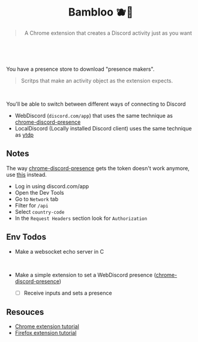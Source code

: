 <div align=center>

# Bambloo :blueberries::panda_face:
> A Chrome extension that creates a Discord activity just as you want
</div>
<br>
<br>
<br>

You have a presence store to download "presence makers".
> Scritps that make an activity object as the extension expects.

<br>

You'll be able to switch between different ways of connecting to Discord
- WebDiscord (`discord.com/app`) that uses the same technique as [chrome-discord-presence][gh:chrome-discord-presence]
- LocalDiscord (Locally installed Discord client) uses the same technique as [ytdp][gh:ytdp]


Notes
---

The way [chrome-discord-presence][gh:chrome-discord-presence] gets the token doesn't work anymore,
use [this](https://howtogeek.com/879956/what-is-a-discord-token-and-how-do-you-get-one) instead.
- Log in using discord.com/app
- Open the Dev Tools
- Go to `Network` tab
- Filter for `/api`
- Select `country-code`
- In the `Request Headers` section look for `Authorization`

Env Todos
---

- Make a websocket echo server in C
	
	<br>
- Make a simple extension to set a WebDiscord presence ([chrome-discord-presence][gh:chrome-discord-presence])
	- [ ] Receive inputs and sets a presence


Resouces
---

- [Chrome extension tutorial](https://developer.chrome.com/docs/extensions/get-started)
- [Firefox extension tutorial](https://developer.mozilla.org/docs/Mozilla/Add-ons/WebExtension)


[gh:chrome-discord-presence]: https://github.com/seia-soto/chrome-discord-presence
[gh:ytdp]: https://github.com/XFG16/YouTubeDiscordPresence
[gh:premid]: https://github.com/PreMiD

